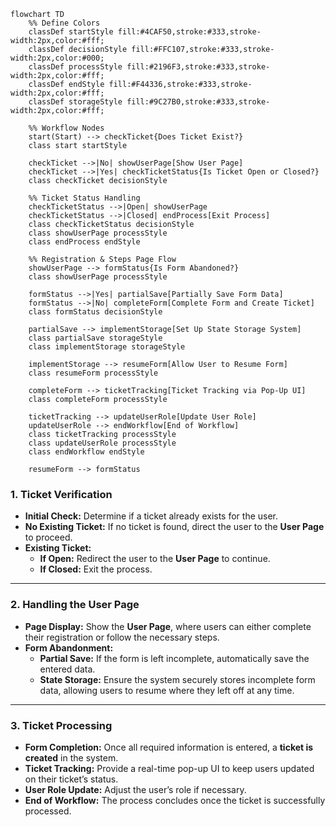 ```mermaid
flowchart TD
    %% Define Colors
    classDef startStyle fill:#4CAF50,stroke:#333,stroke-width:2px,color:#fff;
    classDef decisionStyle fill:#FFC107,stroke:#333,stroke-width:2px,color:#000;
    classDef processStyle fill:#2196F3,stroke:#333,stroke-width:2px,color:#fff;
    classDef endStyle fill:#F44336,stroke:#333,stroke-width:2px,color:#fff;
    classDef storageStyle fill:#9C27B0,stroke:#333,stroke-width:2px,color:#fff;

    %% Workflow Nodes
    start(Start) --> checkTicket{Does Ticket Exist?}
    class start startStyle

    checkTicket -->|No| showUserPage[Show User Page]
    checkTicket -->|Yes| checkTicketStatus{Is Ticket Open or Closed?}
    class checkTicket decisionStyle

    %% Ticket Status Handling
    checkTicketStatus -->|Open| showUserPage
    checkTicketStatus -->|Closed| endProcess[Exit Process]
    class checkTicketStatus decisionStyle
    class showUserPage processStyle
    class endProcess endStyle

    %% Registration & Steps Page Flow
    showUserPage --> formStatus{Is Form Abandoned?}
    class showUserPage processStyle

    formStatus -->|Yes| partialSave[Partially Save Form Data]
    formStatus -->|No| completeForm[Complete Form and Create Ticket]
    class formStatus decisionStyle

    partialSave --> implementStorage[Set Up State Storage System]
    class partialSave storageStyle
    class implementStorage storageStyle

    implementStorage --> resumeForm[Allow User to Resume Form]
    class resumeForm processStyle

    completeForm --> ticketTracking[Ticket Tracking via Pop-Up UI]
    class completeForm processStyle

    ticketTracking --> updateUserRole[Update User Role]
    updateUserRole --> endWorkflow[End of Workflow]
    class ticketTracking processStyle
    class updateUserRole processStyle
    class endWorkflow endStyle

    resumeForm --> formStatus

```



### **1. Ticket Verification**  
- **Initial Check:** Determine if a ticket already exists for the user.  
- **No Existing Ticket:** If no ticket is found, direct the user to the **User Page** to proceed.  
- **Existing Ticket:**  
  - **If Open:** Redirect the user to the **User Page** to continue.  
  - **If Closed:** Exit the process.  

---

### **2. Handling the User Page**  
- **Page Display:** Show the **User Page**, where users can either complete their registration or follow the necessary steps.  
- **Form Abandonment:**  
  - **Partial Save:** If the form is left incomplete, automatically save the entered data.  
  - **State Storage:** Ensure the system securely stores incomplete form data, allowing users to resume where they left off at any time.  

---

### **3. Ticket Processing**  
- **Form Completion:** Once all required information is entered, a **ticket is created** in the system.  
- **Ticket Tracking:** Provide a real-time pop-up UI to keep users updated on their ticket’s status.  
- **User Role Update:** Adjust the user’s role if necessary.  
- **End of Workflow:** The process concludes once the ticket is successfully processed.  
